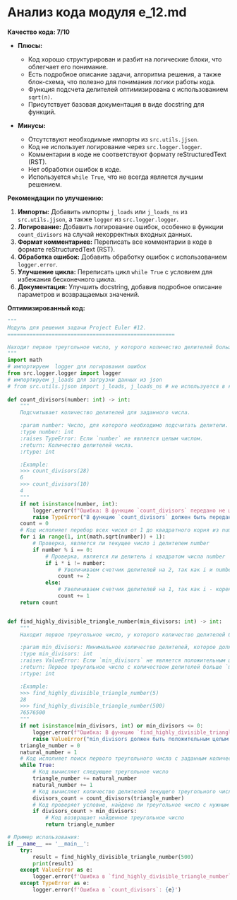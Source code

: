 # Анализ кода модуля e_12.md

**Качество кода: 7/10**

- **Плюсы:**
    - Код хорошо структурирован и разбит на логические блоки, что облегчает его понимание.
    - Есть подробное описание задачи, алгоритма решения, а также блок-схема, что полезно для понимания логики работы кода.
    - Функция подсчета делителей оптимизирована с использованием `sqrt(n)`.
    - Присутствует базовая документация в виде docstring для функций.

- **Минусы:**
    - Отсутствуют необходимые импорты из `src.utils.jjson`.
    - Код не использует логирование через `src.logger.logger`.
    - Комментарии в коде не соответствуют формату reStructuredText (RST).
    - Нет обработки ошибок в коде.
    - Используется `while True`, что не всегда является лучшим решением.

**Рекомендации по улучшению:**

1. **Импорты:** Добавить импорты `j_loads` или `j_loads_ns` из `src.utils.jjson`, а также `logger` из `src.logger.logger`.
2. **Логирование:** Добавить логирование ошибок, особенно в функции `count_divisors` на случай некорректных входных данных.
3. **Формат комментариев:** Переписать все комментарии в коде в формате reStructuredText (RST).
4. **Обработка ошибок:** Добавить обработку ошибок с использованием `logger.error`.
5. **Улучшение цикла:** Переписать цикл `while True` с условием для избежания бесконечного цикла.
6. **Документация:** Улучшить docstring, добавив подробное описание параметров и возвращаемых значений.

**Оптимизированный код:**

```python
"""
Модуль для решения задачи Project Euler #12.
=====================================================

Находит первое треугольное число, у которого количество делителей больше заданного значения.
"""
import math
# импортируем  logger для логирования ошибок
from src.logger.logger import logger 
# импортируем j_loads для загрузки данных из json
# from src.utils.jjson import j_loads, j_loads_ns # не используется в коде
 
def count_divisors(number: int) -> int:
    """
    Подсчитывает количество делителей для заданного числа.

    :param number: Число, для которого необходимо подсчитать делители.
    :type number: int
    :raises TypeError: Если `number` не является целым числом.
    :return: Количество делителей числа.
    :rtype: int

    :Example:
    >>> count_divisors(28)
    6
    >>> count_divisors(10)
    4
    """
    if not isinstance(number, int):
        logger.error(f"Ошибка: В функцию `count_divisors` передано не целое число: {number}")
        raise TypeError("В функцию `count_divisors` должен быть передан int")
    count = 0
    # Код исполняет перебор всех чисел от 1 до квадратного корня из number
    for i in range(1, int(math.sqrt(number)) + 1):
        # Проверка, является ли текущее число i делителем number
        if number % i == 0:
            # Проверка, является ли делитель i квадратом числа number
            if i * i != number:
                # Увеличиваем счетчик делителей на 2, так как i и number/i - пара делителей
                count += 2
            else:
                # Увеличиваем счетчик делителей на 1, так как i - корень числа number, и пара не нужна
                count += 1
    return count


def find_highly_divisible_triangle_number(min_divisors: int) -> int:
    """
    Находит первое треугольное число, у которого количество делителей больше заданного значения.

    :param min_divisors: Минимальное количество делителей, которое должно иметь треугольное число.
    :type min_divisors: int
    :raises ValueError: Если `min_divisors` не является положительным целым числом.
    :return: Первое треугольное число с количеством делителей больше `min_divisors`.
    :rtype: int

    :Example:
    >>> find_highly_divisible_triangle_number(5)
    28
    >>> find_highly_divisible_triangle_number(500)
    76576500
    """
    if not isinstance(min_divisors, int) or min_divisors <= 0:
        logger.error(f"Ошибка: В функцию `find_highly_divisible_triangle_number` передано некорректное значение min_divisors: {min_divisors}")
        raise ValueError("min_divisors должен быть положительным целым числом")
    triangle_number = 0
    natural_number = 1
    # Код исполняет поиск первого треугольного числа с заданным количеством делителей
    while True:
        # Код вычисляет следующее треугольное число
        triangle_number += natural_number
        natural_number += 1
        # Код вычисляет количество делителей текущего треугольного числа
        divisors_count = count_divisors(triangle_number)
        # Код проверяет условие, найдено ли треугольное число с нужным количеством делителей
        if divisors_count > min_divisors:
            # Код возвращает найденное треугольное число
            return triangle_number

# Пример использования:
if __name__ == '__main__':
    try:
        result = find_highly_divisible_triangle_number(500)
        print(result)
    except ValueError as e:
        logger.error(f'Ошибка в `find_highly_divisible_triangle_number`: {e}')
    except TypeError as e:
        logger.error(f'Ошибка в `count_divisors`: {e}')
```